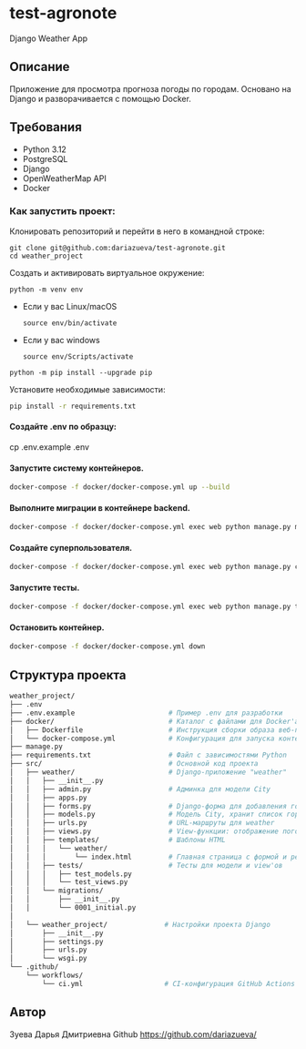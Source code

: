 # test-agronote
Django Weather App

## Описание

Приложение для просмотра прогноза погоды по городам. Основано на Django и разворачивается с помощью Docker.

## Требования

- Python 3.12
- PostgreSQL
- Django
- OpenWeatherMap API
- Docker

### Как запустить проект:

Клонировать репозиторий и перейти в него в командной строке:

```
git clone git@github.com:dariazueva/test-agronote.git
cd weather_project
```

Cоздать и активировать виртуальное окружение:

```
python -m venv env
```

* Если у вас Linux/macOS

    ```
    source env/bin/activate
    ```

* Если у вас windows

    ```
    source env/Scripts/activate
    ```

```
python -m pip install --upgrade pip
```

Установите необходимые зависимости:

```bash
pip install -r requirements.txt
```

#### Создайте .env по образцу:
cp .env.example .env

#### Запустите систему контейнеров.
```bash
docker-compose -f docker/docker-compose.yml up --build
```
#### Выполните миграции в контейнере backend.
```bash
docker-compose -f docker/docker-compose.yml exec web python manage.py migrate
```
#### Создайте суперпользователя.
```bash
docker-compose -f docker/docker-compose.yml exec web python manage.py createsuperuser
```
#### Запустите тесты.
```bash
docker-compose -f docker/docker-compose.yml exec web python manage.py test weather 
```
#### Остановить контейнер.
```bash
docker-compose -f docker/docker-compose.yml down
```

## Структура проекта
```bash
weather_project/
├── .env
├── .env.example                       # Пример .env для разработки
├── docker/                            # Каталог с файлами для Docker'а
│   ├── Dockerfile                     # Инструкция сборки образа веб-приложения
│   └── docker-compose.yml             # Конфигурация для запуска контейнеров (web + db)
├── manage.py
├── requirements.txt                   # Файл с зависимостями Python
├── src/                               # Основной код проекта
│   ├── weather/                       # Django-приложение "weather"
│   │   ├── __init__.py
│   │   ├── admin.py                   # Админка для модели City
│   │   ├── apps.py
│   │   ├── forms.py                   # Django-форма для добавления города
│   │   ├── models.py                  # Модель City, хранит список городов
│   │   ├── urls.py                    # URL-маршруты для weather
│   │   ├── views.py                   # View-функции: отображение погоды, обработка формы
│   │   ├── templates/                 # Шаблоны HTML
│   │   │   └── weather/
│   │   │       └── index.html         # Главная страница с формой и результатами погоды
│   │   ├── tests/                     # Тесты для модели и view'ов
│   │   │   ├── test_models.py
│   │   │   └── test_views.py
│   │   └── migrations/
│   │       ├── __init__.py
│   │       └── 0001_initial.py
│
│   └── weather_project/              # Настройки проекта Django
│       ├── __init__.py
│       ├── settings.py
│       ├── urls.py
│       └── wsgi.py
└── .github/
    └── workflows/
        └── ci.yml                    # CI-конфигурация GitHub Actions
```

## Автор
Зуева Дарья Дмитриевна
Github https://github.com/dariazueva/